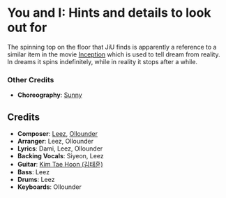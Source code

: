 # You and I: Hints and details to look out for

The spinning top on the floor that JiU finds is apparently a reference to a similar item in the movie [Inception](https://www.imdb.com/title/tt1375666/)
which is used to tell dream from reality. In dreams it spins indefinitely, while in reality it stops after a while.

### Other Credits

* **Choreography**: [Sunny](https://www.instagram.com/switch_sunnyc/)

## Credits

* **Composer**: [Leez](https://www.discogs.com/artist/6450670-Leez-2), [Ollounder](https://www.discogs.com/artist/6450665-Ollounder)
* **Arranger**: Leez, Ollounder
* **Lyrics**: Dami, Leez, Ollounder
* **Backing Vocals**: Siyeon, Leez
* **Guitar**: [Kim Tae Hoon (김태훈)](https://www.discogs.com/artist/6450661-%EA%B9%80%ED%83%9C%ED%9B%88)
* **Bass**: Leez
* **Drums**: Leez
* **Keyboards**: Ollounder
